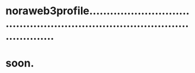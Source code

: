 # noraweb3profile................................................................................................
# soon.

